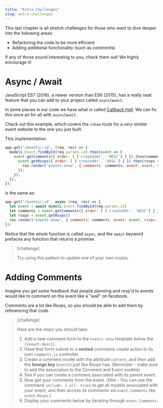 ```yaml
---
title: "Extra Challenges"
slug: extra-challenges
---
```


This last chapter is all stretch challenges for those who want to dive deeper into the following areas:

- Refactoring the code to be more efficient
- Adding additional functionality (such as comments)

If any of those sound interesting to you, check them out! We highly encourage it!


# Async / Await

JavaScript ES7 (2016), a newer version than ES6 (2015), has a really neat feature that you can add to your project called `async`/`await`.

In some places in our code we have what is called [Callback Hell](http://callbackhell.com/). We can fix this once an for all with `async`/`await`.

Check out this example, which covers the `/show` route for a _very similar_ event website to the one you just built.

This implementation:

```js
app.get('/events/:id', (req, res) => {
  models.Event.findById(req.params.id).then(event => {
    event.getComments({ order: [ ['createdAt', 'DESC'] ] }).then(comments => {
      event.getRsvps({ order: [ ['createdAt', 'DESC'] ] }).then(rsvps => {
        res.render('events-show', { comments: comments, event: event, rsvps: rsvps });
      });
    });
  });
});
```

is the same as:

```js
app.get('/events/:id', async (req, res) => {
  let event = await models.Event.findById(req.params.id)
  let comments = event.getComments({ order: [ ['createdAt', 'DESC'] ] });
  let rsvps = event.getRsvps()
  res.render('events-show', { comments: comments, event: event, rsvps: rsvps });
});
```

Notice that the whole function is called `async`, and the `await` keyword prefaces any function that returns a promise.

> [challenge]
>
> Try using this pattern to update one of your own routes.

# Adding Comments

Imagine you get some feedback that people planning and rsvp'd to events would like to comment on the event like a "wall" on facebook.

Comments are a lot like Rsvps, so you should be able to add them by referencing that code.

> [challenge]
>
> Here are the steps you should take:
>
> 1. Add a new comment form to the `events-show` template below the `{{event.desc}}`.
> 1. Have that form submit to a **nested** comments create action in its own `comments.js` controller.
> 1. Create a comment model with the attribute `content`, and then add the **foreign key** `EventId` just like Rsvps has. (Reminder - make sure to add the association to the Comment and Event models)
> 1. See if you can create a comment associated with its parent event.
> 1. Now get your comments from the event. (Hint - You can use the command `include: { all: true}` to get all models associated with your event, and then access its comments via `event.Comments` like `event.Rsvps`.)
> 1. Display your comments below by iterating through `event.Comments`.
